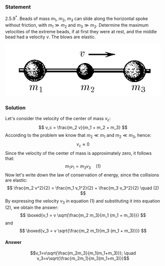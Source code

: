 ###  Statement 

$2.5.9^*.$ Beads of mass $m_1$, $m_2$, $m_3$ can slide along the horizontal spoke without friction, with $m_1 \gg m_2$ and $m_3 \gg m_2$. Determine the maximum velocities of the extreme beads, if at first they were at rest, and the middle bead had a velocity $v$. The blows are elastic. 

![ For problem $2.5.9^*$ |592x200, 39%](../../img/2.5.9/statement.png)

### Solution

Let's consider the velocity of the center of mass $v_c$: $$ v_c = \frac{m_2 v}{m_1 + m_2 + m_3} $$ According to the problem we know that $m_2 \ll m_1$ and $m_2 \ll m_3$, hence: $$ v_c \approx 0 $$ Since the velocity of the center of mass is approximately zero, it follows that: $$ m_1 v_1 = m_3 v_3 \quad (1) $$ Now let's write down the law of conservation of energy, since the collisions are elastic: $$ \frac{m_2 v^2}{2} = \frac{m_1 v_1^2}{2} + \frac{m_3 v_3^2}{2} \quad (2) $$ By expressing the velocity $v_3$ in equation (1) and substituting it into equation (2), we obtain the answer: $$ \boxed{v_1 = v \sqrt{\frac{m_2 m_3}{m_1 (m_1 + m_3)}}} $$ and $$ \boxed{v_3 = v \sqrt{\frac{m_2 m_1}{m_3 (m_1 + m_3)}}} $$ 

#### Answer

$$v_1=v\sqrt{\frac{m_2m_3}{m_1(m_1+m_3)}}; \quad v_3=v\sqrt{\frac{m_2m_1}{m_3(m_1+m_3)}}$$ 
